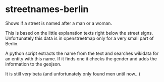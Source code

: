 # streetnames-berlin

Shows if a street is named after a man or a woman.

This is based on the little explanation texts right below the street signs.
Unfortunately this data is in openstreetmap only for a very small part of Berlin.

A python script extracts the name from the text and searches wikidata for an entity with this name. 
If it finds one it checks the gender and adds the information to the geojson.

It is still *very* beta (and unfortunately only found men until now...)
